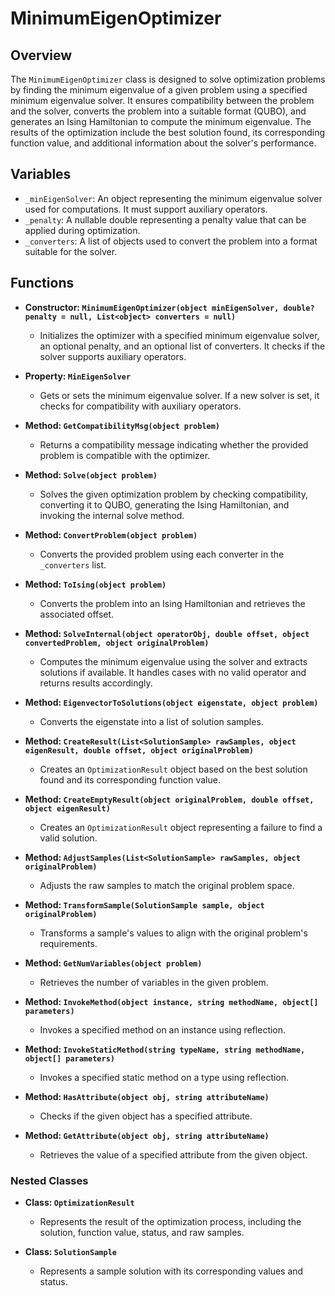 # MinimumEigenOptimizer

## Overview
The `MinimumEigenOptimizer` class is designed to solve optimization problems by finding the minimum eigenvalue of a given problem using a specified minimum eigenvalue solver. It ensures compatibility between the problem and the solver, converts the problem into a suitable format (QUBO), and generates an Ising Hamiltonian to compute the minimum eigenvalue. The results of the optimization include the best solution found, its corresponding function value, and additional information about the solver's performance.

## Variables
- `_minEigenSolver`: An object representing the minimum eigenvalue solver used for computations. It must support auxiliary operators.
- `_penalty`: A nullable double representing a penalty value that can be applied during optimization.
- `_converters`: A list of objects used to convert the problem into a format suitable for the solver.

## Functions
- **Constructor: `MinimumEigenOptimizer(object minEigenSolver, double? penalty = null, List<object> converters = null)`**
  - Initializes the optimizer with a specified minimum eigenvalue solver, an optional penalty, and an optional list of converters. It checks if the solver supports auxiliary operators.

- **Property: `MinEigenSolver`**
  - Gets or sets the minimum eigenvalue solver. If a new solver is set, it checks for compatibility with auxiliary operators.

- **Method: `GetCompatibilityMsg(object problem)`**
  - Returns a compatibility message indicating whether the provided problem is compatible with the optimizer.

- **Method: `Solve(object problem)`**
  - Solves the given optimization problem by checking compatibility, converting it to QUBO, generating the Ising Hamiltonian, and invoking the internal solve method.

- **Method: `ConvertProblem(object problem)`**
  - Converts the provided problem using each converter in the `_converters` list.

- **Method: `ToIsing(object problem)`**
  - Converts the problem into an Ising Hamiltonian and retrieves the associated offset.

- **Method: `SolveInternal(object operatorObj, double offset, object convertedProblem, object originalProblem)`**
  - Computes the minimum eigenvalue using the solver and extracts solutions if available. It handles cases with no valid operator and returns results accordingly.

- **Method: `EigenvectorToSolutions(object eigenstate, object problem)`**
  - Converts the eigenstate into a list of solution samples.

- **Method: `CreateResult(List<SolutionSample> rawSamples, object eigenResult, double offset, object originalProblem)`**
  - Creates an `OptimizationResult` object based on the best solution found and its corresponding function value.

- **Method: `CreateEmptyResult(object originalProblem, double offset, object eigenResult)`**
  - Creates an `OptimizationResult` object representing a failure to find a valid solution.

- **Method: `AdjustSamples(List<SolutionSample> rawSamples, object originalProblem)`**
  - Adjusts the raw samples to match the original problem space.

- **Method: `TransformSample(SolutionSample sample, object originalProblem)`**
  - Transforms a sample's values to align with the original problem's requirements.

- **Method: `GetNumVariables(object problem)`**
  - Retrieves the number of variables in the given problem.

- **Method: `InvokeMethod(object instance, string methodName, object[] parameters)`**
  - Invokes a specified method on an instance using reflection.

- **Method: `InvokeStaticMethod(string typeName, string methodName, object[] parameters)`**
  - Invokes a specified static method on a type using reflection.

- **Method: `HasAttribute(object obj, string attributeName)`**
  - Checks if the given object has a specified attribute.

- **Method: `GetAttribute(object obj, string attributeName)`**
  - Retrieves the value of a specified attribute from the given object.

### Nested Classes
- **Class: `OptimizationResult`**
  - Represents the result of the optimization process, including the solution, function value, status, and raw samples.

- **Class: `SolutionSample`**
  - Represents a sample solution with its corresponding values and status.